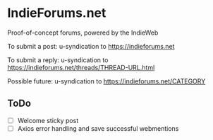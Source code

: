 # IndieForums.net

Proof-of-concept forums, powered by the IndieWeb

To submit a post:
u-syndication to https://indieforums.net

To submit a reply:
u-syndication to https://indieforums.net/threads/THREAD-URL.html

Possible future: 
u-syndication to https://indieforums.net/CATEGORY

## ToDo
- [ ] Welcome sticky post
- [ ] Axios error handling and save successful webmentions